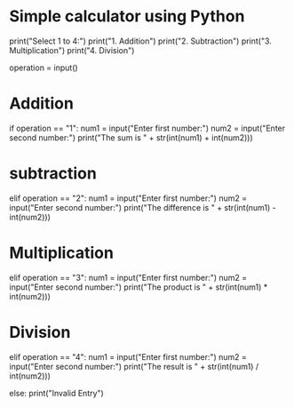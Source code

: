 # Simple calculator using Python
print("Select 1 to 4:")
print("1. Addition")
print("2. Subtraction")
print("3. Multiplication")
print("4. Division")


operation = input()
# Addition
if operation == "1":
    num1 = input("Enter first number:")
    num2 = input("Enter second number:")
    print("The sum is " + str(int(num1) + int(num2)))
# subtraction    
elif operation == "2":
    num1 = input("Enter first number:")
    num2 = input("Enter second number:")
    print("The difference is " + str(int(num1) - int(num2)))
 # Multiplication   
elif operation == "3":
    num1 = input("Enter first number:")
    num2 = input("Enter second number:")
    print("The product is " + str(int(num1) * int(num2)))
  # Division  
elif operation == "4":
    num1 = input("Enter first number:")
    num2 = input("Enter second number:")
    print("The result is " + str(int(num1) / int(num2)))
    
else:
    print("Invalid Entry")
